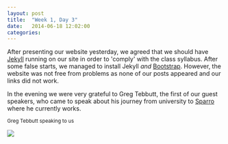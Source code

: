 ```yaml
---
layout: post
title:  "Week 1, Day 3"
date:   2014-06-18 12:02:00
categories:
---
```


After presenting our website yesterday, we agreed that we should have <a href="http://jekyllrb.com/">Jekyll</a> running on our site in order to 'comply' with the class syllabus. After some false starts, we managed to install Jekyll *and* <a href="http://getbootstrap.com/">Bootstrap</a>. However, the website was not free from problems as none of our posts appeared and our links did not work.

In the evening we were very grateful to Greg Tebbutt, the first of our guest speakers, who came to speak about his journey from university to <a href="http://sparrho.com/">Sparro</a> where he currently works. 

<sub> Greg Tebbutt speaking to us </sub>

<img src = "https://pbs.twimg.com/media/BqbSaYLCQAA1PV0.jpg" />

